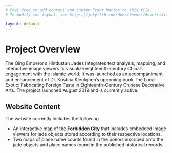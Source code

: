 ```yaml
---
# Feel free to add content and custom Front Matter to this file.
# To modify the layout, see https://jekyllrb.com/docs/themes/#overriding-theme-defaults

layout: default
---
```


# Project Overview #

The Qing Emperor’s Hindustan Jades integrates text analysis, mapping, and
interactive image viewers to visualize eighteenth-century China’s engagement
with the Islamic world. It was launched as an accompaniment and enhancement
of Dr. Kristina Kleutghen’s upcoming book The Local Exotic: Fabricating Foreign
Taste in Eighteenth-Century Chinese Decorative Arts. The project launched
August 2019 and is currently active.

## Website Content ##

The website currently includes the following
* An interactive map of the **Forbidden City** that includes embedded image viewers
for jade objects stored according to their respective locations.
* Two maps of place name counts found in the poems inscribed onto the jade objects
and place names found in the published historical records.
